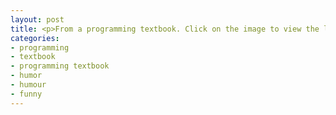 ```yaml
---
layout: post
title: <p>From a programming textbook. Click on the image to view the larger version.</p>
categories:
- programming
- textbook
- programming textbook
- humor
- humour
- funny
---
```

